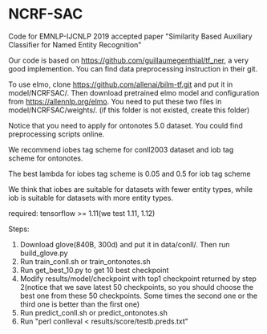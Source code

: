 # NCRF-SAC
Code for EMNLP-IJCNLP 2019 accepted paper "Similarity Based Auxiliary Classifier for Named Entity Recognition"

Our code is based on https://github.com/guillaumegenthial/tf_ner, a very good implemention. You can find data preprocessing instruction in their git.

To use elmo, clone https://github.com/allenai/bilm-tf.git and put it in model/NCRFSAC/. Then download pretrained elmo model and configuration from https://allennlp.org/elmo. You need to put these two files in model/NCRFSAC/weights/. (if this folder is not existed, create this folder) 

Notice that you need to apply for ontonotes 5.0 dataset. You could find preprocessing scripts online.

We recommend iobes tag scheme for conll2003 dataset and iob tag scheme for ontonotes.

The best lambda for iobes tag scheme is 0.05 and 0.5 for iob tag scheme

We think that iobes are suitable for datasets with fewer entity types, while iob is suitable for datasets with more entity types.

required: tensorflow >= 1.11(we test 1.11, 1.12)

Steps:

1. Download glove(840B, 300d) and put it in data/conll/. Then run build_glove.py
2. Run train_conll.sh or train_ontonotes.sh
3. Run get_best_10.py to get 10 best checkpoint
4. Modify results/model/checkpoint with top1 checkpoint returned by step 2(notice that we save latest 50 checkpoints, so you should choose the best one from these 50 checkpoints. Some times the second one or the third one is better than the first one)
5. Run predict_conll.sh or predict_ontonotes.sh
6. Run "perl conlleval < results/score/testb.preds.txt"

